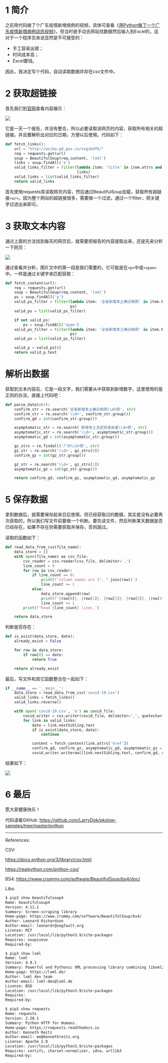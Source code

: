 # 1 简介

之前用代码做了个广东疫情新增病例的视频，具体可查看《[用Python做了一个广东疫情新增病例动态视频](https://www.pkslow.com/archives/python-covid-19-guangdong)》，但当时是手动去网站找数据然后输入到Excel的，这对于一个程序员来说显然是不可接受的：

- 手工容易出错；
- 时间成本高；
- Excel要钱。

因此，我决定写个代码，自动读取数据并存在csv文件中。



# 2 获取超链接

首先我们到[官网](http://wsjkw.gd.gov.cn/xxgzbdfk/index.html)查看内容展示：

![](https://pkslow.oss-cn-shenzhen.aliyuncs.com/images/2022/11/python-bs4-csv.covid19-links.png)



它是一天一个报告，并没有整合，所以必要读取该网页的内容，获取所有相关的超链接。并且要解析出对应的日期，方便以后使用。代码如下：

```python
def fetch_links():
    url = "http://wsjkw.gd.gov.cn/xxgzbdfk/"
    req = requests.get(url)
    soup = BeautifulSoup(req.content, 'lxml')
    links = soup.findAll('a')
    valid_links_filter = filter(lambda item: 'title' in item.attrs and '广东省新冠肺炎疫情情况' in item.attrs['title'],
                                links)
    valid_links = list(valid_links_filter)
    return valid_links
```



首先使用requests库读取网页内容，然后通过BeautifulSoup加载，获取所有超链接`<a/>`。因为整个网站的超链接很多，需要做一个过滤，通过一个filter，把关键字过滤出来即可。



# 3 获取文本内容

通过上面的方法找到每天的网页后，就需要把报告的内容提取出来，还是先来分析一下网页：

![](https://pkslow.oss-cn-shenzhen.aliyuncs.com/images/2022/11/python-bs4-csv.covid19-content.png)



通过查看并分析，图片文中的第一段是我们需要的，它可能是在`<p>`中或`<span>`中。一样是通过关键字来匹配获取：

```python
def fetch_content(url):
    req = requests.get(url)
    soup = BeautifulSoup(req.content, 'lxml')
    ps = soup.findAll('p')
    valid_ps_filter = filter(lambda item: '全省新增本土确诊病例' in item.text,
                             ps)
    valid_ps = list(valid_ps_filter)

    if not valid_ps:
        ps = soup.findAll('span')
    valid_ps_filter = filter(lambda item: '全省新增本土确诊病例' in item.text,
                             ps)
    valid_ps = list(valid_ps_filter)

    valid_p = valid_ps[0]
    return valid_p.text
```



# 解析出数据

获取到文本内容后，它是一段文字，我们需要从中获取到新增数字，这里使用的是正则的办法，直接上代码吧：

```python
def parse_data(str):
    confirm_str = re.search('全省新增本土确诊病例\\d+例', str)
    confirm_str = re.search('\\d+', confirm_str.group())
    confirm_gd = int(confirm_str.group())

    asymptomatic_str = re.search('新增本土无症状感染者\\d+例', str)
    asymptomatic_str = re.search('\\d+', asymptomatic_str.group())
    asymptomatic_gd = int(asymptomatic_str.group())

    gz_strs = re.findall('广州\\d+例', str)
    gz_str = re.search('\\d+', gz_strs[0])
    confirm_gz = int(gz_str.group())

    gz_str = re.search('\\d+', gz_strs[1])
    asymptomatic_gz = int(gz_str.group())

    return confirm_gd, confirm_gz, asymptomatic_gd, asymptomatic_gz
```



# 5 保存数据

拿到数据后，就需要保存起来日后使用。但已经获取过的数据，其实是没有必要再次获取的，所以我们写文件前要做一个判断。要先读文件，然后判断某天数据是否已经存在，如果不存在则需要获取并保存，否则跳过。

读取的函数如下：

```python
def read_data_from_csv(file_name):
    data_store = []
    with open(file_name) as csv_file:
        csv_reader = csv.reader(csv_file, delimiter=',')
        line_count = 0
        for row in csv_reader:
            if line_count == 0:
                print(f'Column names are {", ".join(row)}')
                line_count += 1
            else:
                data_store.append(row)
                print(f'{row[0]}, {row[1]}, {row[2]}, {row[3]}, {row[4]}')
                line_count += 1
        print(f'Read {line_count} lines.')

    return data_store
```



判断是否存在：

```py
def is_exist(data_store, date):
    already_exist = False

    for row in data_store:
        if row[0] == date:
            return True

    return already_exist
```



最后，写文件和其它函数整合在一起如下：

```python
if __name__ == '__main__':
    data_store = read_data_from_csv('covid-19.csv')
    valid_links = fetch_links()
    valid_links.reverse()

    with open('covid-19.csv', 'a') as covid_file:
        covid_writer = csv.writer(covid_file, delimiter=',', quotechar='"', quoting=csv.QUOTE_MINIMAL)
        for link in valid_links:
            date = link.nextSibling.text
            if is_exist(data_store, date):
                continue

            content = fetch_content(link.attrs['href'])
            confirm_gd, confirm_gz, asymptomatic_gd, asymptomatic_gz = parse_data(content)
            covid_writer.writerow([link.nextSibling.text, confirm_gd, confirm_gz, asymptomatic_gd, asymptomatic_gz])
```



结果如下：

![](https://pkslow.oss-cn-shenzhen.aliyuncs.com/images/2022/11/python-bs4-csv.covid19-result.png)



# 6 最后

愿大家健康快乐！

代码请看GitHub: https://github.com/LarryDpk/pkslow-samples/tree/master/python



---

References:

CSV: 

https://docs.python.org/3/library/csv.html

https://realpython.com/python-csv/



BS4: https://www.crummy.com/software/BeautifulSoup/bs4/doc/



Libs:

```bash
$ pip3 show beautifulsoup4
Name: beautifulsoup4
Version: 4.11.1
Summary: Screen-scraping library
Home-page: https://www.crummy.com/software/BeautifulSoup/bs4/
Author: Leonard Richardson
Author-email: leonardr@segfault.org
License: MIT
Location: /usr/local/lib/python3.9/site-packages
Requires: soupsieve
Required-by: 

$ pip3 show lxml
Name: lxml
Version: 4.9.1
Summary: Powerful and Pythonic XML processing library combining libxml2/libxslt with the ElementTree API.
Home-page: https://lxml.de/
Author: lxml dev team
Author-email: lxml-dev@lxml.de
License: BSD
Location: /usr/local/lib/python3.9/site-packages
Requires: 
Required-by: 

$ pip3 show requests
Name: requests
Version: 2.28.1
Summary: Python HTTP for Humans.
Home-page: https://requests.readthedocs.io
Author: Kenneth Reitz
Author-email: me@kennethreitz.org
License: Apache 2.0
Location: /usr/local/lib/python3.9/site-packages
Requires: certifi, charset-normalizer, idna, urllib3
Required-by: 
```

